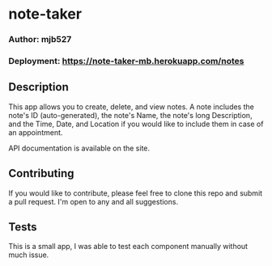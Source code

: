 # note-taker

### Author: mjb527
### Deployment: https://note-taker-mb.herokuapp.com/notes

## Description

This app allows you to create, delete, and view notes. A note includes the note's ID (auto-generated), the note's Name, the note's long Description, and the Time, Date, and Location if you would like to include them in case of an appointment.

API documentation is available on the site. 

## Contributing

If you would like to contribute, please feel free to clone this repo and submit a pull request. I'm open to any and all suggestions. 

## Tests

This is a small app, I was able to test each component manually without much issue.
